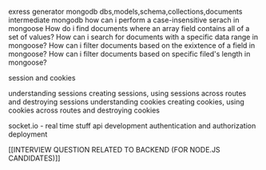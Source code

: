 exress generator
mongodb
    dbs,models,schema,collections,documents
intermediate mongodb
    how can i perform a case-insensitive serach in mongoose
    How do i find documents where an array field contains all of a set of values?
    How can i search for documents with a specific data range in mongoose?
    How can i filter documents based on the exixtence of a field in mongoose?
    How can i filter documents based on specific filed's length in mongoose?

session and cookies

understanding sessions
    creating sessions, using sessions across routes and destroying sessions
understanding cookies
    creating cookies, using cookies across routes and destroying cookies


socket.io - real time stuff
api development
authentication and authorization
deployment

[[INTERVIEW QUESTION RELATED TO BACKEND (FOR NODE.JS CANDIDATES)]]